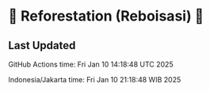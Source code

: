 
# 🌳 Reforestation (Reboisasi) 🌲

## Last Updated

GitHub Actions time: Fri Jan 10 14:18:48 UTC 2025

Indonesia/Jakarta time: Fri Jan 10 21:18:48 WIB 2025
